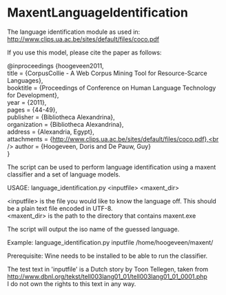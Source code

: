 # MaxentLanguageIdentification
The language identification module as used in: http://www.clips.ua.ac.be/sites/default/files/coco.pdf

If you use this model, please cite the paper as follows:

@inproceedings {hoogeveen2011,<br />
	title = {CorpusCollie - A Web Corpus Mining Tool for Resource-Scarce Languages},<br />
	booktitle = {Proceedings of Conference on Human Language Technology for Development},<br />
	year = {2011},<br />
	pages = {44-49},<br />
	publisher = {Bibliotheca Alexandrina},<br />
	organization = {Bibliotheca Alexandrina},<br />
	address = {Alexandria, Egypt},<br />
	attachments = {http://www.clips.ua.ac.be/sites/default/files/coco.pdf},<br />
	author = {Hoogeveen, Doris and De Pauw, Guy}<br />
}

The script can be used to perform language identification using a maxent classifier and a set of language models.

USAGE: language_identification.py \<inputfile\> \<maxent_dir\>

\<inputfile\> is the file you would like to know the language off. This should be a plain text file encoded in UTF-8.<br />
\<maxent_dir\> is the path to the directory that contains maxent.exe

The script will output the iso name of the guessed language.

Example: language_identification.py inputfile /home/hoogeveen/maxent/

Prerequisite: Wine needs to be installed to be able to run the classifier.

The test text in 'inputfile' is a Dutch story by Toon Tellegen, taken from http://www.dbnl.org/tekst/tell003lang01_01/tell003lang01_01_0001.php <br />
I do not own the rights to this text in any way.
